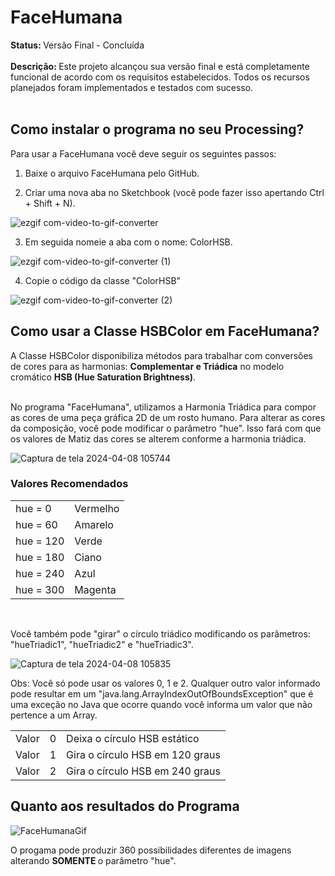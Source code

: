<h1> FaceHumana </h1>
<strong> Status: </strong> Versão Final - Concluída
<br> <br>
<strong> Descrição: </strong> Este projeto alcançou sua versão final e está completamente funcional de acordo com os requisitos estabelecidos. Todos os recursos planejados foram implementados e testados com sucesso. <br> <br>

## Como instalar o programa no seu Processing?
Para usar a FaceHumana você deve seguir os seguintes passos:

1) Baixe o arquivo FaceHumana pelo GitHub.

2) Criar uma nova aba no Sketchbook (você pode fazer isso apertando Ctrl + Shift + N).

![ezgif com-video-to-gif-converter](https://github.com/GuilhermeAlvesTeixeira/FaceHumana/assets/117122019/979aef73-8e58-4753-aec7-230dd90e59b7)

3) Em seguida nomeie a aba com o nome: ColorHSB.

![ezgif com-video-to-gif-converter (1)](https://github.com/GuilhermeAlvesTeixeira/FaceHumana/assets/117122019/dec9dcec-7735-46c3-a044-e287d3dd798a)

4) Copie o código da classe "ColorHSB"

![ezgif com-video-to-gif-converter (2)](https://github.com/GuilhermeAlvesTeixeira/FaceHumana/assets/117122019/d2748989-c1ae-4e09-b566-4463887dad19)

## Como usar a Classe HSBColor em FaceHumana?

A Classe HSBColor disponibiliza métodos para trabalhar com conversões de cores para as harmonias: <strong>Complementar e Triádica</strong> no modelo cromático <strong>HSB (Hue Saturation Brightness)</strong>.<br><br>

No programa "FaceHumana", utilizamos a Harmonia Triádica para compor as cores de uma peça gráfica 2D de um rosto humano. Para alterar as cores da composição, você pode modificar o parâmetro "hue". Isso fará com que os valores de Matiz das cores se alterem conforme a harmonia triádica.

![Captura de tela 2024-04-08 105744](https://github.com/GuilhermeAlvesTeixeira/FaceHumana/assets/117122019/07e19c64-9168-4803-ae06-16f98d4d2e1a)

### Valores Recomendados
<table>
<tr>
  <td> hue = 0</td>
  <td> Vermelho</td>
</tr>
<tr>
  <td> hue = 60</td>
  <td> Amarelo</td>
</tr>
<tr>
  <td> hue = 120</td>
  <td> Verde</td>
</tr>
<tr>
  <td> hue = 180</td>
  <td> Ciano</td>
</tr>
<tr>
  <td> hue = 240</td>
  <td> Azul</td>
</tr>
<tr>
  <td> hue = 300</td>
  <td> Magenta</td>
</tr>
</table><br>

Você também pode "girar" o círculo triádico modificando os parâmetros: "hueTriadic1", "hueTriadic2" e "hueTriadic3".<br>

![Captura de tela 2024-04-08 105835](https://github.com/GuilhermeAlvesTeixeira/FaceHumana/assets/117122019/d95f1bc6-acbf-4b43-9a72-256f105eb045)<br>

Obs: Você só pode usar os valores 0, 1 e 2. Qualquer outro valor informado pode resultar em um "java.lang.ArrayIndexOutOfBoundsException" que é uma exceção no Java que ocorre quando você informa um valor que não pertence a um Array.<br>

<table>
<tr>
  <td>Valor</td>
  <td>0</td>
  <td>Deixa o círculo HSB estático</td>
</tr>
<tr>
  <td>Valor</td>
  <td>1</td>
  <td>Gira o círculo HSB em 120 graus</td>
</tr>
<tr>
  <td>Valor</td>
  <td>2</td>
  <td>Gira o círculo HSB em 240 graus</td>
</tr>  
</table>

## Quanto aos resultados do Programa

![FaceHumanaGif](https://github.com/GuilhermeAlvesTeixeira/FaceHumana/assets/117122019/7e2dde24-619c-4a2c-953e-035be56c967d)

O progama pode produzir 360 possibilidades diferentes de imagens alterando <strong> SOMENTE </strong> o parâmetro "hue".











